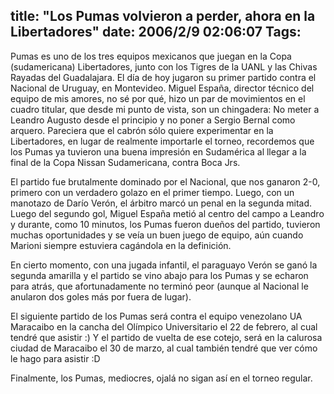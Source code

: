 title: "Los Pumas volvieron a perder, ahora en la Libertadores"
date: 2006/2/9 02:06:07
Tags: 
---
<p>Pumas es uno de los tres equipos mexicanos que juegan en la Copa (sudamericana) Libertadores, junto con los Tigres de la UANL y las Chivas Rayadas del Guadalajara. El día de hoy jugaron su primer partido contra el Nacional de Uruguay, en Montevideo. Miguel España, director técnico del equipo de mis amores, no sé por qué, hizo un par de movimientos en el cuadro titular, que desde mi punto de vista, son un chingadera: No meter a Leandro Augusto desde el principio y no poner a Sergio Bernal como arquero. Pareciera que el cabrón sólo quiere experimentar en la Libertadores, en lugar de realmente importarle el torneo, recordemos que los Pumas ya tuvieron una buena impresión en Sudamérica al llegar a la final de la Copa Nissan Sudamericana, contra Boca Jrs.</p>

<p>El partido fue brutalmente dominado por el Nacional, que nos ganaron 2-0, primero con un verdadero golazo en el primer tiempo. Luego, con un manotazo de Darío Verón, el árbitro marcó un penal en la segunda mitad. Luego del segundo gol, Miguel España metió al centro del campo a Leandro y durante, como 10 minutos, los Pumas fueron dueños del partido, tuvieron muchas oportunidades y se veía un buen juego de equipo, aún cuando Marioni siempre estuviera cagándola en la definición.</p>

<p>En cierto momento, con una jugada infantil, el paraguayo Verón se ganó la segunda amarilla y el partido se vino abajo para los Pumas y se echaron para atrás, que afortunadamente no terminó peor (aunque al Nacional le anularon dos goles más por fuera de lugar).</p>

<p>El siguiente partido de los Pumas será contra el equipo venezolano UA Maracaibo en la cancha del Olímpico Universitario el 22 de febrero, al cual tendré que asistir :) Y el partido de vuelta de ese cotejo, será en la calurosa ciudad de Maracaibo el 30 de marzo, al cual también tendré que ver cómo le hago para asistir :D</p>

<p>Finalmente, los Pumas, mediocres, ojalá no sigan así en el torneo regular.</p>
